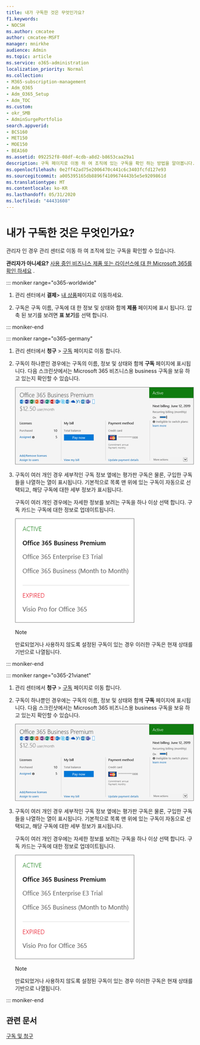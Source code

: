 ```yaml
---
title: 내가 구독한 것은 무엇인가요?
f1.keywords:
- NOCSH
ms.author: cmcatee
author: cmcatee-MSFT
manager: mnirkhe
audience: Admin
ms.topic: article
ms.service: o365-administration
localization_priority: Normal
ms.collection:
- M365-subscription-management
- Adm_O365
- Adm_O365_Setup
- Adm_TOC
ms.custom:
- okr_SMB
- AdminSurgePortfolio
search.appverid:
- BCS160
- MET150
- MOE150
- BEA160
ms.assetid: 092252f8-08df-4cdb-a8d2-b8653caa29a1
description: 구독 페이지로 이동 하 여 조직에 있는 구독을 확인 하는 방법을 알아봅니다.
ms.openlocfilehash: 0e2ff42ad75e2006470c441c6c3403fcfd127e93
ms.sourcegitcommit: a005395165db8896f4109674443b5e5e9209861d
ms.translationtype: MT
ms.contentlocale: ko-KR
ms.lasthandoff: 05/31/2020
ms.locfileid: "44431608"
---
```

# <a name="what-subscription-do-i-have"></a>내가 구독한 것은 무엇인가요?

관리자 인 경우 관리 센터로 이동 하 여 조직에 있는 구독을 확인할 수 있습니다.
  
 **관리자가 아니세요?** [사용 중인 비즈니스 제품 또는 라이선스에 대 한 Microsoft 365를 확인 하세요](https://support.office.com/article/f8ab5e25-bf3f-4a47-b264-174b1ee925fd.aspx) .

::: moniker range="o365-worldwide"

1. 관리 센터에서 **결제**\> <a href="https://go.microsoft.com/fwlink/p/?linkid=842054" target="_blank">내 상품</a>페이지로 이동하세요.

2. 구독은 구독 이름, 구독에 대 한 정보 및 상태와 함께 **제품** 페이지에 표시 됩니다. 압축 된 보기를 보려면 **표 보기**를 선택 합니다.

::: moniker-end
  
::: moniker range="o365-germany"

1. 관리 센터에서 **청구** \> <a href="https://go.microsoft.com/fwlink/p/?linkid=847745" target="_blank">구독</a> 페이지로 이동 합니다.  

2. 구독이 하나뿐인 경우에는 구독의 이름, 정보 및 상태와 함께 **구독** 페이지에 표시됩니다. 다음 스크린샷에서는 Microsoft 365 비즈니스용 business 구독을 보유 하 고 있는지 확인할 수 있습니다.

    ![The Subscriptions page that shows which subscription you have as well as its status.](../../media/4d51dfcc-e9f3-4414-964a-6ef182f49eba.png)
  
3. 구독이 여러 개인 경우 세부적인 구독 정보 옆에는 평가판 구독은 물론, 구입한 구독들을 나열하는 열이 표시됩니다. 기본적으로 목록 맨 위에 있는 구독이 자동으로 선택되고, 해당 구독에 대한 세부 정보가 표시됩니다.

    구독이 여러 개인 경우에는 자세한 정보를 보려는 구독을 하나 이상 선택 합니다. 구독 카드는 구독에 대한 정보로 업데이트됩니다.

    ![관리 센터의 구독 페이지로, 상태별로 그룹화 된 여러 구독의 목록을 보여 줍니다.](../../media/548ab8e9-bf9c-46d1-8c7c-ef5b631f3faa.png)
  
    > [!NOTE]
    > 만료되었거나 사용하지 않도록 설정된 구독이 있는 경우 이러한 구독은 현재 상태를 기반으로 나열됩니다.

::: moniker-end

::: moniker range="o365-21vianet"

1. 관리 센터에서 **청구** \> <a href="https://go.microsoft.com/fwlink/p/?linkid=850626" target="_blank">구독</a> 페이지로 이동 합니다.  

2. 구독이 하나뿐인 경우에는 구독의 이름, 정보 및 상태와 함께 **구독** 페이지에 표시됩니다. 다음 스크린샷에서는 Microsoft 365 비즈니스용 business 구독을 보유 하 고 있는지 확인할 수 있습니다.

    ![The Subscriptions page that shows which subscription you have as well as its status.](../../media/4d51dfcc-e9f3-4414-964a-6ef182f49eba.png)
  
3. 구독이 여러 개인 경우 세부적인 구독 정보 옆에는 평가판 구독은 물론, 구입한 구독들을 나열하는 열이 표시됩니다. 기본적으로 목록 맨 위에 있는 구독이 자동으로 선택되고, 해당 구독에 대한 세부 정보가 표시됩니다.

    구독이 여러 개인 경우에는 자세한 정보를 보려는 구독을 하나 이상 선택 합니다. 구독 카드는 구독에 대한 정보로 업데이트됩니다.

    ![관리 센터의 구독 페이지로, 상태별로 그룹화 된 여러 구독의 목록을 보여 줍니다.](../../media/548ab8e9-bf9c-46d1-8c7c-ef5b631f3faa.png)
  
    > [!NOTE]
    > 만료되었거나 사용하지 않도록 설정된 구독이 있는 경우 이러한 구독은 현재 상태를 기반으로 나열됩니다.

::: moniker-end

## <a name="related-articles"></a>관련 문서
  
[구독 및 청구](../../commerce/index.yml)